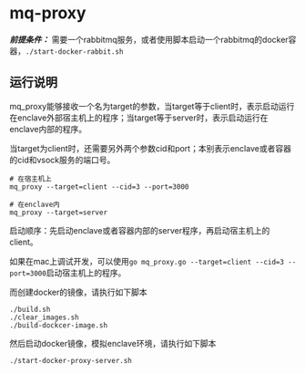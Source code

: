 # mq-proxy

***前提条件：*** 需要一个rabbitmq服务，或者使用脚本启动一个rabbitmq的docker容器，`./start-docker-rabbit.sh`

## 运行说明

mq_proxy能够接收一个名为target的参数，当target等于client时，表示启动运行在enclave外部宿主机上的程序；当target等于server时，表示启动运行在enclave内部的程序。

当target为client时，还需要另外两个参数cid和port；本别表示enclave或者容器的cid和vsock服务的端口号。

```
# 在宿主机上
mq_proxy --target=client --cid=3 --port=3000

# 在enclave内
mq_proxy --target=server

```

启动顺序：先启动enclave或者容器内部的server程序，再启动宿主机上的client。

如果在mac上调试开发，可以使用`go mq_proxy.go --target=client --cid=3 --port=3000`启动宿主机上的程序。

而创建docker的镜像，请执行如下脚本

```
./build.sh
./clear_images.sh
./build-dockcer-image.sh
```

然后启动docker镜像，模拟enclave环境，请执行如下脚本

```
./start-docker-proxy-server.sh
```

